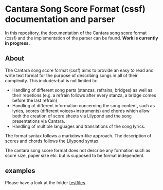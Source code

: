 # Cantara Song Score Format (cssf) documentation and parser

In this repository, the documentation of the Cantara song score format (cssf) and the implementation of the parser can be found. **Work is currently in progress.**

## About

The Cantara song score format (cssf) aims to provide an easy to read and write text format for the purpose of describing songs in all of their complexity. This includes–but is not limited to:

* Handling of different song parts (stanzas, refrains, bridges) as well as their repetions (e.g. a refrain follows after every stanza, a bridge comes before the last refrain)
* Handling of different information concerning the song content, such as lyrics, scores (different voices+instruments) and chords which allow both the creation of score sheets via Lilypond and the song presentations via Cantara.
* Handling of multible languages and translations of the song lyrics.

The format syntax follows a markdown-like approach. The description of scores and chords follows the Lilypond syntax.

The cantara song score format does not describe any formation such as score size, paper size etc. but is supposed to be format independent.

## examples

Please have a look at the folder [testfiles](testfiles/).
